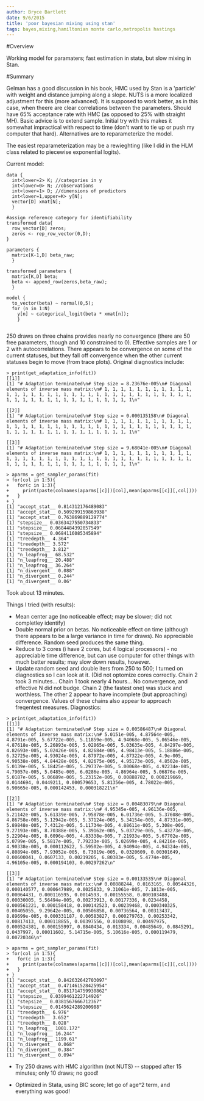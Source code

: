 ```yaml
---
author: Bryce Bartlett
date: 9/6/2015
title: 'poor bayesian mixing using stan'
tags: bayes,mixing,hamiltonian monte carlo,metropolis hastings
---
```


#Overview

Working model for paramaters; fast estimation in stata, but slow mixing in Stan.

#Summary

Gelman has a good discussion in his book, HMC used by Stan is a 'particle' with weight and distance jumping along a slope. NUTS is a more localized adjustment for this (more advanced). It is supposed to work better, as in this case, when theere are clear correlations between the parameters. Should have 65% acceptance rate with HMC (as opposed to 25% with straight MH). Basic advice is to extend sample. Initial try with this makes it somewhat impractical with respect to time (don't want to tie up or push my computer that hard). Alternatives are to reparameterize the model.

The easiest reparameterization may be a rewieghting (like I did in the HLM class related to piecewise exponential logits).

Current model:

~~~~~{.numberLines .R}
data { 
  int<lower=2> K; //categories in y
  int<lower=0> N; //observations
  int<lower=1> D; //dimensions of predictors
  int<lower=1,upper=K> y[N]; 
  vector[D] xmat[N]; 
  } 
  
#assign reference category for identifiability
transformed data{
  row_vector[D] zeros;
  zeros <- rep_row_vector(0,D);
}

parameters {
  matrix[K-1,D] beta_raw; 
  }

transformed parameters {
  matrix[K,D] beta; 
  beta <- append_row(zeros,beta_raw); 
  }

model { 
  to_vector(beta) ~ normal(0,5); 
  for (n in 1:N) 
    y[n] ~ categorical_logit(beta * xmat[n]);
    }
    
~~~~~~~~~~~~~~~~~~~~~~~~~~~~

250 draws on three chains provides nearly no convergence (there are 50 free parameters, though and 10 constrained to 0). Effective samples are 1 or 2 with autocorrelations. There appears to be convergence on some of the current statuses, but they fall off convergence when the other current statuses begin to move (from trace plots). Original diagnostics include:

~~~~{.numberLines .R}
> print(get_adaptation_info(fit))
[[1]]
[1] "# Adaptation terminated\n# Step size = 8.23676e-005\n# Diagonal elements of inverse mass matrix:\n# 1, 1, 1, 1, 1, 1, 1, 1, 1, 1, 1, 1, 1, 1, 1, 1, 1, 1, 1, 1, 1, 1, 1, 1, 1, 1, 1, 1, 1, 1, 1, 1, 1, 1, 1, 1, 1, 1, 1, 1, 1, 1, 1, 1, 1, 1, 1, 1, 1, 1\n"

[[2]]
[1] "# Adaptation terminated\n# Step size = 0.000135158\n# Diagonal elements of inverse mass matrix:\n# 1, 1, 1, 1, 1, 1, 1, 1, 1, 1, 1, 1, 1, 1, 1, 1, 1, 1, 1, 1, 1, 1, 1, 1, 1, 1, 1, 1, 1, 1, 1, 1, 1, 1, 1, 1, 1, 1, 1, 1, 1, 1, 1, 1, 1, 1, 1, 1, 1, 1\n"

[[3]]
[1] "# Adaptation terminated\n# Step size = 9.68041e-005\n# Diagonal elements of inverse mass matrix:\n# 1, 1, 1, 1, 1, 1, 1, 1, 1, 1, 1, 1, 1, 1, 1, 1, 1, 1, 1, 1, 1, 1, 1, 1, 1, 1, 1, 1, 1, 1, 1, 1, 1, 1, 1, 1, 1, 1, 1, 1, 1, 1, 1, 1, 1, 1, 1, 1, 1, 1\n"

> aparms = get_sampler_params(fit)
> for(col in 1:5){
+   for(c in 1:3){
+     print(paste(colnames(aparms[[c]])[col],mean(aparms[[c]][,col])))
+   }
+ }
[1] "accept_stat__ 0.814312176489083"
[1] "accept_stat__ 0.509299159863938"
[1] "accept_stat__ 0.763869889129774"
[1] "stepsize__ 0.0363427550734833"
[1] "stepsize__ 0.0684484392857549"
[1] "stepsize__ 0.0684116085345894"
[1] "treedepth__ 4.364"
[1] "treedepth__ 3.572"
[1] "treedepth__ 3.812"
[1] "n_leapfrog__ 68.532"
[1] "n_leapfrog__ 20.488"
[1] "n_leapfrog__ 36.264"
[1] "n_divergent__ 0.088"
[1] "n_divergent__ 0.244"
[1] "n_divergent__ 0.06"
~~~~~~~~~~~~~~~~~

Took about 13 minutes.

Things I tried (with results):

- Mean center age (no noticeable effect; may be slower; did not completley identify)
- Double normal prior on betas. No noticeable effect on time (although there appears to be a large variance in time for draws). No appreciable difference. Random seed produces the same thing.
- Reduce to 3 cores (i have 2 cores, but 4 logical processors) - no appreciable time difference, but can use computer for other things with much better results; may slow down results, however.
- Update random seed and double iters from 250 to 500; I turned on diagnostics so I can look at it. (Did not optomize cores correctly. Chain 2 took 3 minutes... Chain 1 took nearly 4 hours... No convergence, and effective N did not budge. Chain 2 (the fastest one) was stuck and worthless. The other 2 appear to have incomplete (but approaching) convergence. Values of these chains also appear to approach freqentest measures. Diagnostics:

~~~~{.numberLines .R}
> print(get_adaptation_info(fit))
[[1]]
[1] "# Adaptation terminated\n# Step size = 0.00586487\n# Diagonal elements of inverse mass matrix:\n# 5.0151e-005, 4.87564e-005, 4.8791e-005, 5.67722e-005, 5.11859e-005, 4.94068e-005, 5.06546e-005, 4.87618e-005, 5.26893e-005, 5.02865e-005, 5.03635e-005, 4.84297e-005, 4.82693e-005, 5.02426e-005, 4.82684e-005, 4.98413e-005, 5.18886e-005, 6.32725e-005, 4.93024e-005, 4.87972e-005, 4.87322e-005, 4.9e-005, 4.90538e-005, 4.84428e-005, 4.82675e-005, 4.95173e-005, 4.8502e-005, 5.0139e-005, 5.18425e-005, 5.29737e-005, 5.00068e-005, 4.92234e-005, 4.79057e-005, 5.0485e-005, 6.0286e-005, 4.86964e-005, 5.06876e-005, 5.0187e-005, 5.06689e-005, 5.23152e-005, 0.00888782, 0.000219669, 0.0144694, 0.0449211, 0.000579653, 5.81356e-005, 4.78022e-005, 6.90665e-005, 0.000142453, 0.000318221\n"

[[2]]
[1] "# Adaptation terminated\n# Step size = 0.00483079\n# Diagonal elements of inverse mass matrix:\n# 4.95345e-005, 4.96136e-005, 5.21142e-005, 5.61339e-005, 7.95878e-005, 6.01736e-005, 5.37608e-005, 4.86758e-005, 5.12942e-005, 5.37124e-005, 5.34154e-005, 4.87331e-005, 5.89848e-005, 7.4312e-005, 5.11734e-005, 4.88611e-005, 5.308e-005, 9.27193e-005, 8.70388e-005, 5.39162e-005, 5.03729e-005, 5.43273e-005, 5.22904e-005, 8.6096e-005, 4.83338e-005, 7.21933e-005, 5.67702e-005, 5.0799e-005, 5.5817e-005, 7.79233e-005, 5.02699e-005, 4.84216e-005, 4.90338e-005, 0.000112622, 5.59502e-005, 4.94094e-005, 4.94324e-005, 4.80894e-005, 7.93052e-005, 6.73019e-005, 0.0320609, 0.00301649, 0.00600041, 0.0607133, 0.00219205, 6.80383e-005, 5.4774e-005, 4.96105e-005, 0.000194103, 0.00297262\n"

[[3]]
[1] "# Adaptation terminated\n# Step size = 0.00133535\n# Diagonal elements of inverse mass matrix:\n# 0.00888244, 0.0163165, 0.00544326, 0.000140577, 0.000647989, 0.0025833, 9.31061e-005, 7.1813e-005, 0.00064431, 0.000116595, 0.0014593, 0.00155558, 0.000103488, 0.00030005, 5.56494e-005, 0.00273913, 0.00177336, 0.0234458, 0.000561221, 0.000158418, 0.000142523, 0.00239468, 0.000340325, 0.00405055, 9.29642e-005, 0.00506858, 0.00736564, 0.00313437, 8.89699e-005, 0.000331187, 0.00583827, 0.000279763, 0.00253342, 0.00817413, 0.000118855, 0.00397556, 0.0108098, 0.00497975, 0.000524381, 0.000155997, 0.0840434, 0.013334, 0.00485649, 0.0845291, 0.0437997, 0.00011602, 5.14715e-005, 5.10616e-005, 0.000119479, 0.00720346\n"

> aparms = get_sampler_params(fit)
> for(col in 1:5){
+   for(c in 1:3){
+     print(paste(colnames(aparms[[c]])[col],mean(aparms[[c]][,col])))
+   }
+ }
[1] "accept_stat__ 0.842632642703097"
[1] "accept_stat__ 0.471461528425954"
[1] "accept_stat__ 0.851714759930862"
[1] "stepsize__ 0.0399461222714926"
[1] "stepsize__ 0.0381567666712367"
[1] "stepsize__ 0.0145624289200988"
[1] "treedepth__ 6.976"
[1] "treedepth__ 3.652"
[1] "treedepth__ 8.028"
[1] "n_leapfrog__ 1001.172"
[1] "n_leapfrog__ 16.244"
[1] "n_leapfrog__ 1199.61"
[1] "n_divergent__ 0.068"
[1] "n_divergent__ 0.384"
[1] "n_divergent__ 0.094"
~~~~~~~~~~~~~~~~~~~~~~~~~~

- Try 250 draws with HMC algorithm (not NUTS) -- stopped after 15 minutes; only 10 draws; no good!

- Optimized in Stata, using BIC score; let go of age^2 term, and everything was good!
